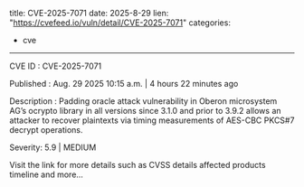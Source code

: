  
title: CVE-2025-7071
date: 2025-8-29
lien: "https://cvefeed.io/vuln/detail/CVE-2025-7071"
categories:
  - cve
---

CVE ID : CVE-2025-7071

Published :  Aug. 29
2025
10:15 a.m. | 4 hours
22 minutes ago

Description : Padding oracle attack vulnerability in Oberon microsystem AG’s ocrypto library in all versions since 3.1.0 and prior to 3.9.2 allows an attacker to recover plaintexts via timing measurements of AES-CBC PKCS#7 decrypt operations.

Severity: 5.9 | MEDIUM

Visit the link for more details
such as CVSS details
affected products
timeline
and more...
